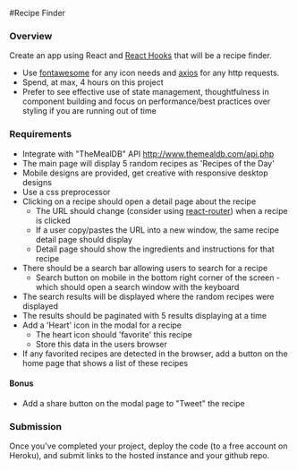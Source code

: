 #Recipe Finder

### Overview

Create an app using React and [React Hooks](https://reactjs.org/docs/hooks-intro.html) that will be a recipe finder.

- Use [fontawesome](http://fontawesome.io/icons/) for any icon needs and [axios](https://github.com/axios/axios) for any http requests.
- Spend, at max, 4 hours on this project
- Prefer to see effective use of state management, thoughtfulness in component building and focus on performance/best practices over styling if you are running out of time

### Requirements

- Integrate with "TheMealDB" API http://www.themealdb.com/api.php
- The main page will display 5 random recipes as 'Recipes of the Day'
- Mobile designs are provided, get creative with responsive desktop designs
- Use a css preprocessor
- Clicking on a recipe should open a detail page about the recipe
  - The URL should change (consider using [react-router](https://github.com/ReactTraining/react-router)) when a recipe is clicked
  - If a user copy/pastes the URL into a new window, the same recipe detail page should display
  - Detail page should show the ingredients and instructions for that recipe
- There should be a search bar allowing users to search for a recipe
  - Search button on mobile in the bottom right corner of the screen - which should open a search window with the keyboard
- The search results will be displayed where the random recipes were displayed
- The results should be paginated with 5 results displaying at a time
- Add a 'Heart' icon in the modal for a recipe
  - The heart icon should 'favorite' this recipe
  - Store this data in the users browser
- If any favorited recipes are detected in the browser, add a button on the home page that shows a list of these recipes

#### Bonus

- Add a share button on the modal page to "Tweet" the recipe

### Submission

Once you've completed your project, deploy the code (to a free account on Heroku), and submit links to the hosted instance and your github repo.

